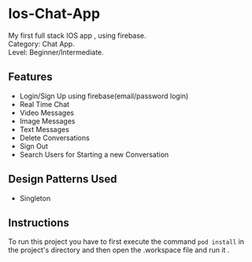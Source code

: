 # Ios-Chat-App
My first full stack IOS app , using firebase.  
Category: Chat App.  
Level: Beginner/Intermediate. 

## Features
+ Login/Sign Up using firebase(email/password login)
+ Real Time Chat
+ Video Messages
+ Image Messages
+ Text Messages
+ Delete Conversations
+ Sign Out
+ Search Users for Starting a new Conversation

## Design Patterns Used
+ Singleton

## Instructions
To run this project you have to first execute the command `pod install` in the project's directory and then open the .workspace file and run it .
